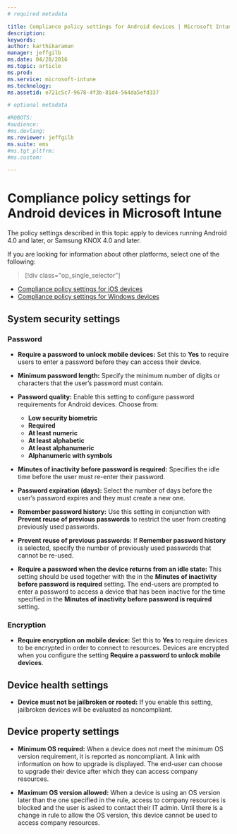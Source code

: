 ```yaml
---
# required metadata

title: Compliance policy settings for Android devices | Microsoft Intune
description:
keywords:
author: karthikaraman
manager: jeffgilb
ms.date: 04/28/2016
ms.topic: article
ms.prod:
ms.service: microsoft-intune
ms.technology:
ms.assetid: e721c5c7-9678-4f3b-81d4-564da5efd337

# optional metadata

#ROBOTS:
#audience:
#ms.devlang:
ms.reviewer: jeffgilb
ms.suite: ems
#ms.tgt_pltfrm:
#ms.custom:

---
```



# Compliance policy settings for Android devices in Microsoft Intune

The policy settings described in this topic apply to devices running Android 4.0 and later, or Samsung KNOX 4.0 and later.

If you are looking for information about other platforms, select one of the following:
> [!div class="op_single_selector"]
- [Compliance policy settings for iOS devices](ios-compliance-policy-settings-in-microsoft-intune.md)
- [Compliance policy settings for Windows devices](windows-compliance-policy-settings-in-microsoft-intune.md)

## System security settings
### Password
- **Require a password to unlock mobile devices:** Set this to **Yes** to require users to enter a password before
  they can access their device.

-  **Minimum password length:** Specify the minimum number of digits or characters that the user’s password must contain.

- **Password quality:** Enable this setting to configure password requirements for Android devices. Choose from:
  -   **Low security biometric**
  - **Required**
  -   **At least numeric**
  -   **At least alphabetic**
  -   **At least alphanumeric**
  -   **Alphanumeric with symbols**

- **Minutes of inactivity before password is required:**  Specifies the idle time before the user must re-enter their password.

- **Password expiration (days):** Select the number of days before the user’s password expires
  and they must create a new one.

- **Remember password history:** Use this setting in conjunction with **Prevent reuse of previous passwords** to restrict the user from
  creating previously used passwords.

- **Prevent reuse of previous passwords:** If **Remember password history** is selected, specify the
  number of previously used passwords that cannot be re-used.

- **Require a password when the device returns from an idle state:**
  This setting should be used together with the in the **Minutes of inactivity before password is required** setting. The end-users are prompted to enter a password to access a device that has been inactive for the time specified in the
  **Minutes of inactivity before password is required** setting.

### Encryption
- **Require encryption on mobile device:** Set this to **Yes** to require devices to be
  encrypted in order to connect to resources. Devices are
  encrypted when you configure the setting **Require a password to
  unlock mobile devices**.

## Device health settings

- **Device must not be jailbroken or rooted:** If you enable this setting,
  jailbroken devices will be evaluated as noncompliant.

## Device property settings
- **Minimum OS required:** When  a device does not meet the minimum OS
  version requirement, it is reported as noncompliant.
  A link with information on how to upgrade is displayed. The end-user can choose to upgrade their device after which they can access company resources.

- **Maximum OS version allowed:** When a device is using an
  OS version later than the one specified in the rule, access to company resources is blocked and the user is asked to contact their IT admin. Until there is a change in rule to allow the OS version, this device cannot be used to access company resources.
